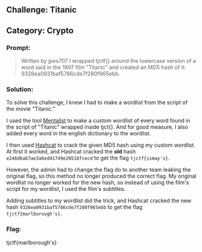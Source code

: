 ## Challenge: Titanic
## Category: Crypto

### Prompt:
> Written by jpes707 I wrapped tjctf{} around the lowercase version of a word said in the 1997 film "Titanic" and created an MD5 hash of it: 9326ea0931baf5786cde7f280f965ebb.

### Solution:
To solve this challenge, I knew I had to make a wordlist from the script of the movie "Titanic."

I used the tool [Mentalist](https://github.com/sc0tfree/mentalist) to make a custom wordlist of every word found in the script of "Titanic" wrapped inside tjct{}. And for good measure, I also added every word in the english dictionary to the wordlist.

I then used [Hashcat](https://github.com/hashcat/hashcat) to crack the given MD5 hash using my custom wordlist. At first it worked, and Hashcat cracked the **old** hash `e246dbab7ae3a6ed41749e20518fcecd` to get the flag `tjctf{ismay's}`.

However, the admin had to change the flag do to another team leaking the original flag, so this method no longer produced the correct flag. My original wordlist no longer worked for the new hash, so instead of using the film's script for my wordlist, I used the film's subtitles.

Adding subtitles to my wordlist did the trick, and Hashcat cracked the new hash `9326ea0931baf5786cde7f280f965ebb` to get the flag `tjctf{marlborough's}`.

### Flag:
tjctf{marlborough's}
